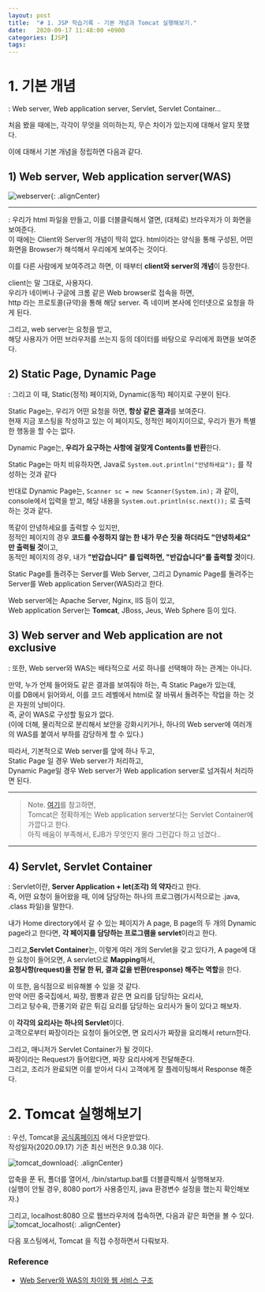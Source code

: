 ```yaml
---
layout: post
title:  "# 1. JSP 학습기록 - 기본 개념과 Tomcat 실행해보기."
date:   2020-09-17 11:48:00 +0900
categories: [JSP]
tags: 
---
```


# 1. 기본 개념
: Web server, Web application server, Servlet, Servlet Container...

처음 봤을 때에는, 각각이 무엇을 의미하는지, 무슨 차이가 있는지에 대해서 알지 못했다.

이에 대해서 기본 개념을 정립하면 다음과 같다.

## 1) Web server, Web application server(WAS)

![webserver](/assets/images/2020-09-17-12-33-12_2020-09-17-jsp_learning_01.md.png){: .alignCenter}

___

: 우리가 html 파일을 만들고, 이를 더블클릭해서 열면, (대체로) 브라우저가 이 화면을 보여준다.  
이 때에는 Client와 Server의 개념이 딱히 없다. html이라는 양식을 통해 구성된, 어떤 화면을 Browser가 해석해서 우리에게 보여주는 것이다.

이를 다른 사람에게 보여주려고 하면, 이 때부터 **client와 server의 개념**이 등장한다.

client는 말 그대로, 사용자다.  
우리가 네이버나 구글에 크롬 같은 Web browser로 접속을 하면,  
http 라는 프로토콜(규약)을 통해 해당 server. 즉 네이버 본사에 인터넷으로 요청을 하게 된다.

그리고, web server는 요청을 받고,   
해당 사용자가 어떤 브라우저를 쓰는지 등의 데이터를 바탕으로 우리에게 화면을 보여준다. 

## 2) Static Page, Dynamic Page

: 그리고 이 때, Static(정적) 페이지와, Dynamic(동적) 페이지로 구분이 된다.

Static Page는, 우리가 어떤 요청을 하면, **항상 같은 결과**를 보여준다.  
현재 지금 포스팅을 작성하고 있는 이 페이지도, 정적인 페이지이므로, 우리가 뭔가 특별한 행동을 할 수는 없다.

Dynamic Page는, **우리가 요구하는 사항에 걸맞게 Contents를 반환**한다. 

Static Page는 마치 비유하자면, Java로 `System.out.println("안녕하세요");` 를 작성하는 것과 같다

반대로 Dynamic Page는,  `Scanner sc = new Scanner(System.in);` 과 같이,   
console에서 입력을 받고, 해당 내용을 `System.out.println(sc.next());` 로 출력하는 것과 같다.

똑같이 안녕하세요를 출력할 수 있지만,   
정적인 페이지의 경우 **코드를 수정하지 않는 한 내가 무슨 짓을 하더라도 "안녕하세요" 만 출력될 것**이고,   
동적인 페이지의 경우, 내가 **"반갑습니다" 를 입력하면, "반갑습니다"를 출력할 것**이다.

Static Page를 돌려주는 Server를 Web Server, 그리고 Dynamic Page를 돌려주는 Server를 Web application Server(WAS)라고 한다. 

Web server에는 Apache Server, Nginx, IIS 등이 있고,   
Web application Server는 **Tomcat**, JBoss, Jeus, Web Sphere 등이 있다.

## 3) Web server and Web application are not exclusive
: 또한, Web server와 WAS는 배타적으로 서로 하나를 선택해야 하는 관계는 아니다.

만약, 누가 언제 들어와도 같은 결과를 보여줘야 하는, 즉 Static Page가 있는데,   
이를 DB에서 읽어와서, 이를 코드 레벨에서 html로 잘 바꿔서 돌려주는 작업을 하는 것은 자원의 낭비이다.   
즉, 굳이 WAS로 구성할 필요가 없다.   
(이에 더해, 물리적으로 분리해서 보안을 강화시키거나, 하나의 Web server에 여러개의 WAS를 붙여서 부하를 감당하게 할 수 있다.)

따라서, 기본적으로 Web server를 앞에 하나 두고,   
Static Page 일 경우 Web server가 처리하고,   
Dynamic Page일 경우 Web server가 Web application server로 넘겨줘서 처리하면 된다.

___

> Note. [여기](https://pjh3749.tistory.com/267)를 참고하면,   
> Tomcat은 정확하게는 Web application server보다는 Servlet Container에 가깝다고 한다.   
> 아직 배움이 부족해서, EJB가 무엇인지 몰라 그런갑다 하고 넘겼다..

___

## 4) Servlet, Servlet Container
: Servlet이란, **Server Application + let(조각) 의 약자**라고 한다.  
즉, 어떤 요청이 들어왔을 때, 이에 담당하는 하나의 프로그램(가시적으로는 .java, .class 파일)을 말한다.

내가 Home directory에서 갈 수 있는 페이지가 A page, B page의 두 개의 Dynamic page라고 한다면, **각 페이지를 담당하는 프로그램을 servlet**이라고 한다.

그리고,**Servlet Container**는, 이렇게 여러 개의 Servlet을 갖고 있다가,
A page에 대한 요청이 들어오면, A servlet으로 **Mapping**해서,  
**요청사항(request)을 전달 한 뒤, 결과 값을 반환(response) 해주는 역할**을 한다. 

이 또한, 음식점으로 비유해볼 수 있을 것 같다.  
만약 어떤 중국집에서, 짜장, 짬뽕과 같은 면 요리를 담당하는 요리사,  
그리고 탕수육, 깐풍기와 같은 튀김 요리를 담당하는 요리사가 둘이 있다고 해보자.

이 **각각의 요리사는 하나의 Servlet**이다.  
고객으로부터 짜장이라는 요청이 들어오면, 면 요리사가 짜장을 요리해서 return한다.

그리고, 매니저가 Servlet Container가 될 것이다.   
짜장이라는 Request가 들어왔다면, 짜장 요리사에게 전달해준다.   
그리고, 조리가 완료되면 이를 받아서 다시 고객에게 잘 플레이팅해서 Response 해준다.

# 2. Tomcat 실행해보기
: 우선, Tomcat을 [공식홈페이지](http://tomcat.apache.org/) 에서 다운받았다.   
작성일자(2020.09.17) 기준 최신 버전은 9.0.38 이다.  

![tomcat_download](/assets/images/2020-09-17-12-53-47_2020-09-17-jsp_learning_01.md.png){: .alignCenter}

압축을 푼 뒤, 폴더를 열어서, /bin/startup.bat를 더블클릭해서 실행해보자.  
(실행이 안될 경우, 8080 port가 사용중인지, java 환경변수 설정을 했는지 확인해보자.)  

그리고, localhost:8080 으로 웹브라우저에 접속하면, 다음과 같은 화면을 볼 수 있다.
![tomcat_localhost](/assets/images/2020-09-17-13-16-30_2020-09-17-jsp_learning_01.md.png){: .alignCenter}

다음 포스팅에서, Tomcat 을 직접 수정하면서 다뤄보자.




### Reference
- [Web Server와 WAS의 차이와 웹 서비스 구조](https://gmlwjd9405.github.io/2018/10/27/webserver-vs-was.html)